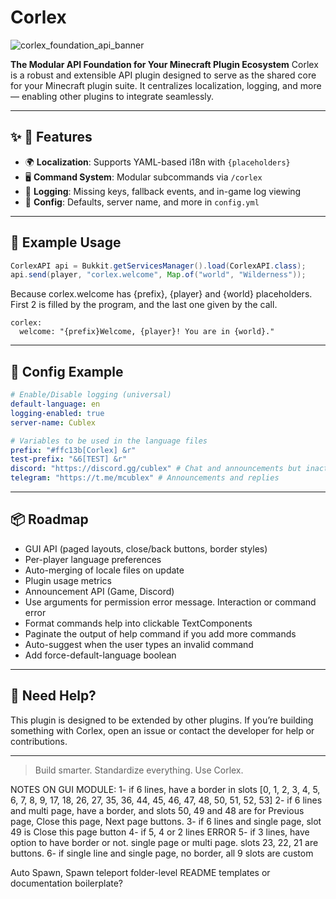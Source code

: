 # Corlex

![corlex_foundation_api_banner](https://github.com/user-attachments/assets/cb8eb205-6922-4181-b8ea-735c47c9341d)

**The Modular API Foundation for Your Minecraft Plugin Ecosystem**
Corlex is a robust and extensible API plugin designed to serve as the shared core for your Minecraft plugin suite. It centralizes localization, logging, and more — enabling other plugins to integrate seamlessly.

---

## ✨ 🧪 Features

- 🌍 **Localization**: Supports YAML-based i18n with `{placeholders}`
- 🖥️ **Command System**: Modular subcommands via `/corlex`
- 🧾 **Logging**: Missing keys, fallback events, and in-game log viewing
- 🧱 **Config**: Defaults, server name, and more in `config.yml`

---

## 🧪 Example Usage

```java
CorlexAPI api = Bukkit.getServicesManager().load(CorlexAPI.class);
api.send(player, "corlex.welcome", Map.of("world", "Wilderness"));
```
Because corlex.welcome has {prefix}, {player} and {world} placeholders. First 2 is filled by the program, and the last one given by the call.
```
corlex:
  welcome: "{prefix}Welcome, {player}! You are in {world}."
```
---

## 🔧 Config Example

```yaml
# Enable/Disable logging (universal)
default-language: en
logging-enabled: true
server-name: Cublex

# Variables to be used in the language files
prefix: "#ffc13b[Corlex] &r"
test-prefix: "&6[TEST] &r"
discord: "https://discord.gg/cublex" # Chat and announcements but inactive in Turkey
telegram: "https://t.me/mcublex" # Announcements and replies
```

---

## 📦 Roadmap

- GUI API (paged layouts, close/back buttons, border styles)
- Per-player language preferences
- Auto-merging of locale files on update
- Plugin usage metrics
- Announcement API (Game, Discord)
- Use arguments for permission error message. Interaction or command error
- Format commands help into clickable TextComponents
- Paginate the output of help command if you add more commands
- Auto-suggest when the user types an invalid command
- Add force-default-language boolean

---

## 📣 Need Help?

This plugin is designed to be extended by other plugins. If you’re building something with Corlex, open an issue or contact the developer for help or contributions.

---

> Build smarter. Standardize everything. Use Corlex.

NOTES ON GUI MODULE:
1- if 6 lines, have a border in slots [0, 1, 2, 3, 4, 5, 6, 7, 8, 9, 17, 18, 26, 27, 35, 36, 44, 45, 46, 47, 48, 50, 51, 52, 53]
2- if 6 lines and multi page, have a border, and slots 50, 49 and 48 are for Previous page, Close this page, Next page buttons.
3- if 6 lines and single page, slot 49 is Close this page button
4- if 5, 4 or 2 lines ERROR
5- if 3 lines, have option to have border or not. single page or multi page. slots 23, 22, 21 are buttons.
6- if single line and single page, no border, all 9 slots are custom

Auto Spawn, Spawn teleport
folder-level README templates or documentation boilerplate?



